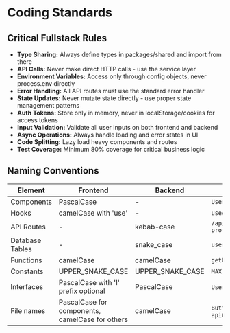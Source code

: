 # Coding Standards

## Critical Fullstack Rules
- **Type Sharing:** Always define types in packages/shared and import from there
- **API Calls:** Never make direct HTTP calls - use the service layer
- **Environment Variables:** Access only through config objects, never process.env directly
- **Error Handling:** All API routes must use the standard error handler
- **State Updates:** Never mutate state directly - use proper state management patterns
- **Auth Tokens:** Store only in memory, never in localStorage/cookies for access tokens
- **Input Validation:** Validate all user inputs on both frontend and backend
- **Async Operations:** Always handle loading and error states in UI
- **Code Splitting:** Lazy load heavy components and routes
- **Test Coverage:** Minimum 80% coverage for critical business logic

## Naming Conventions
| Element | Frontend | Backend | Example |
|---------|----------|---------|---------|
| Components | PascalCase | - | `UserProfile.tsx` |
| Hooks | camelCase with 'use' | - | `useAuth.ts` |
| API Routes | - | kebab-case | `/api/user-profile` |
| Database Tables | - | snake_case | `user_profiles` |
| Functions | camelCase | camelCase | `getUserById()` |
| Constants | UPPER_SNAKE_CASE | UPPER_SNAKE_CASE | `MAX_RETRIES` |
| Interfaces | PascalCase with 'I' prefix optional | PascalCase | `User` or `IUser` |
| File names | PascalCase for components, camelCase for others | camelCase | `Button.tsx`, `apiClient.ts` |
